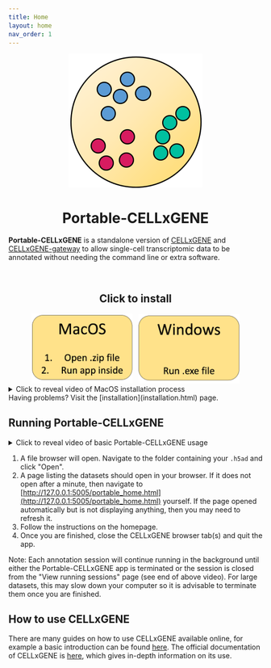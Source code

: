 ```yaml
---
title: Home
layout: home
nav_order: 1
---
```


<center><img src="assets/images/favicon_new_export_small.svg"></center>

<center><h1>Portable-CELLxGENE</h1></center>

**Portable-CELLxGENE** is a standalone version of
[CELLxGENE](https://github.com/chanzuckerberg/cellxgene) and
[CELLxGENE-gateway](https://github.com/Novartis/cellxgene-gateway) to allow
single-cell transcriptomic data to be annotated without needing the command
line or extra software.

<br>
<center>
<h2>Click to install</h2>
<a href="https://github.com/george-hall-ucl/portable-cellxgene/releases/latest/download/Install-Portable-CELLxGENE.zip"><img src="assets/images/pcxg_docs_os_macos.png" alt="Download button for MacOS version." width="200"></a>
&nbsp;
<a href="https://github.com/george-hall-ucl/portable-cellxgene/releases/download/v1.4/Install-Portable-CELLxGENE-Windows_v1_4.exe"><img src="assets/images/pcxg_docs_os_windows.png" alt="Download button for Windows version." width="200"></a>
</center>
<details>
<summary>Click to reveal video of MacOS installation process</summary>
<kbd><img src="assets/images/Portable-CELLxGENE_MacOS_Installation_streamlined.gif" alt="Gif showing installation process on MacOS."></kbd>
</details>
Having problems? Visit the [installation](installation.html) page.
<br>

## Running Portable-CELLxGENE

<details>
<summary>Click to reveal video of basic Portable-CELLxGENE usage</summary>
Recorded in MacOS, but the process is similar in Windows.
<kbd><img src="assets/images/PCxG_MacOS_demo.gif" alt="Gif showing basic Portable-CELLxGENE usage."></kbd>
</details>

1. A file browser will open. Navigate to the folder containing your `.h5ad` and
   click "Open".
2. A page listing the datasets should open in your browser. If it does not open
   after a minute, then navigate to
   [http://127.0.0.1:5005/portable_home.html](http://127.0.0.1:5005/portable_home.html)
   yourself. If the page opened automatically but is not displaying anything,
   then you may need to refresh it.
3. Follow the instructions on the homepage.
4. Once you are finished, close the CELLxGENE browser tab(s) and quit the
   app.

Note: Each annotation session will continue running in the background until
either the Portable-CELLxGENE app is terminated or the session is closed from
the "View running sessions" page (see end of above video). For large datasets,
this may slow down your computer so it is advisable to terminate them once you
are finished.

## How to use CELLxGENE

There are many guides on how to use CELLxGENE available online, for example a
basic introduction can be found
[here](https://icbi-lab.github.io/cellxgene-user-guide/). The official
documentation of CELLxGENE is
[here](https://cellxgene.cziscience.com/docs/01__CellxGene), which gives
in-depth information on its use.

